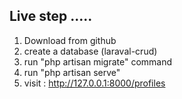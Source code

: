 ## Live step .....

1. Download from github
2. create a database (laraval-crud)
3. run "php artisan migrate" command
4. run "php artisan serve"
5. visit : http://127.0.0.1:8000/profiles 


